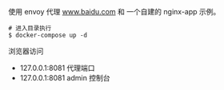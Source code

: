 使用 envoy 代理 www.baidu.com 和 一个自建的 nginx-app 示例。

```shell
# 进入目录执行 
$ docker-compose up -d
```

浏览器访问 

- 127.0.0.1:8081 代理端口
- 127.0.0.1:8081 admin 控制台
